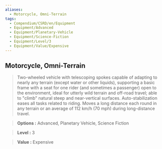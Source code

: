 ```yaml
---
aliases:
  - Motorcycle, Omni-Terrain
tags:
  - Compendium/CSRD/en/Equipment
  - Equipment/Advanced
  - Equipment/Planetary-Vehicle
  - Equipment/Science-Fiction
  - Equipment/Level/3
  - Equipment/Value/Expensive
---
```

    
      
## Motorcycle, Omni-Terrain      
      
>Two-wheeled vehicle with telescoping spokes capable of adapting to nearly any terrain (except water or other liquids), supporting a basic frame with a seat for one rider (and sometimes a passenger) open to the environment, ideal for utterly wild terrain and off-road travel; able to "climb" natural steep and near-vertical surfaces. Auto-stabilization eases all tasks related to riding. Moves a long distance each round in any terrain or an average of 112 km/h (70 mph) during long-distance travel.      
> **Options :** Advanced, Planetary Vehicle, Science Fiction      
> **Level :** 3      
> **Value :** Expensive